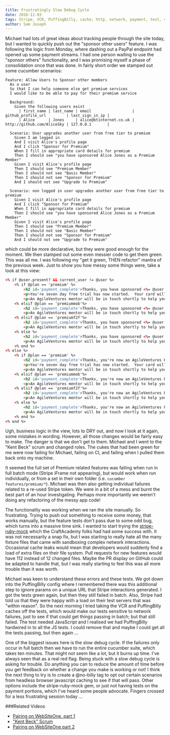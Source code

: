```yaml
---
title: Frustratingly Slow Debug Cycle
date: 2016-11-03
tags: Stripe, VCR, PuffingBilly, cache, http, network, payment, test, cucumber, batch
author: Sam Joseph
---
```


Michael had lots of great ideas about tracking people through the site today, but I wanted to quickly push out the "sponsor other users" feature.  I was following the logic from Monday, where dashing out a PayPal endpoint had opened up some payment streams.  I had one person waiting to use the "sponsor others" functionality, and I was promising myself a phase of consolidation once that was done.  In fairly short order we stamped out some cucumber scenarios:

```gherkin
Feature: Allow Users to Sponsor other members
  As a user
  So that I can help someone else get premium services
  I would like to be able to pay for their premium service

  Background:
    Given the following users exist
      | first_name | last_name | email                  | github_profile_url         | last_sign_in_ip |
      | Alice      | Jones     | alice@btinternet.co.uk | http://github.com/AliceSky | 127.0.0.1       |

  Scenario: User upgrades another user from free tier to premium
    Given I am logged in
    And I visit Alice's profile page
    And I click "Sponsor for Premium"
    When I fill in appropriate card details for premium
    Then I should see "you have sponsored Alice Jones as a Premium Member"
    Given I visit Alice's profile page
    Then I should see "Premium Member"
    Then I should not see "Basic Member"
    Then I should not see "Sponsor for Premium"
    And I should not see "Upgrade to Premium"

  Scenario: non logged in user upgrades another user from free tier to premium
    Given I visit Alice's profile page
    And I click "Sponsor for Premium"
    When I fill in appropriate card details for premium
    Then I should see "you have sponsored Alice Jones as a Premium Member"
    Given I visit Alice's profile page
    Then I should see "Premium Member"
    Then I should not see "Basic Member"
    Then I should not see "Sponsor for Premium"
    And I should not see "Upgrade to Premium"
```

which could be more declarative, but they were good enough for the moment.  We then stamped out some even messier code to get them green.  This was all me.  I was following my "get it green, THEN refactor" mantra of the previous week.  Just to show you how messy some things were, take a look at this view:

```html
<% if @user.present? && current_user != @user %>
    <% if @plan == 'premium' %>
        <h2 id='payment_complete'>Thanks, you have sponsored <%= @user.display_name %> as a Premium Member!</h2>
        <p>You're seven day free trial has now started.  Your card will not be charged until seven days have passed.</p>
        <p>An AgileVentures mentor will be in touch shortly to help you receive all of your premium membership benefits.</p>
    <% elsif @plan == 'premiummob'%>
        <h2 id='payment_complete'>Thanks, you have sponsored <%= @user.display_name %> as a Premium MOB Member!</h2>
        <p>An AgileVentures mentor will be in touch shortly to help you receive all of your premium mob membership benefits.</p>
    <% elsif @plan == 'premiumf2f'%>
        <h2 id='payment_complete'>Thanks, you have sponsored <%= @user.display_name %> as a Premium F2F Member!</h2>
        <p>An AgileVentures mentor will be in touch shortly to help you receive all of your premium f2f membership benefits.</p>
    <% else %>
        <h2 id='payment_complete'>Thanks, you have sponsored <%= @user.display_name %> as a Premium PLUS Member!</h2>
        <p>An AgileVentures mentor will be in touch shortly to help you receive all of your premium plus membership benefits.</p>
    <% end %>
<% else %>
    <% if @plan == 'premium' %>
        <h2 id='payment_complete'>Thanks, you're now an AgileVentures Premium Member!</h2>
        <p>You're seven day free trial has now started.  Your card will not be charged until seven days have passed.</p>
        <p>An AgileVentures mentor will be in touch shortly to help you receive all of your premium membership benefits.</p>
    <% elsif @plan == 'premiummob'%>
        <h2 id='payment_complete'>Thanks, you're now an AgileVentures Premium MOB Member!</h2>
        <p>An AgileVentures mentor will be in touch shortly to help you receive all of your premium mob membership benefits.</p>
    <% elsif @plan == 'premiumf2f'%>
        <h2 id='payment_complete'>Thanks, you're now an AgileVentures Premium F2F Member!</h2>
        <p>An AgileVentures mentor will be in touch shortly to help you receive all of your premium f2f membership benefits.</p>
    <% else %>
        <h2 id='payment_complete'>Thanks, you're now an AgileVentures Premium PLUS Member!</h2>
        <p>An AgileVentures mentor will be in touch shortly to help you receive all of your premium plus membership benefits.</p>
    <% end %>
<% end %>
```

Ugh, business logic in the view, lots to DRY out, and now I look at it again, some mistakes in wording.  However, all those changes would be fairly easy to make.  The danger is that we don't get to them.  Michael and I went to the "Kent Beck" scrum and changed roles.  The cukes that had been green for me were now failing for Michael, failing on CI, and failing when I pulled them back onto my machine.

It seemed the full set of Premium related features was failing when run in full batch mode (Stripe iFrame not appearing), but would work when run individually, or from a set in their own folder (i.e. `cucumber features/premium/*`).  Michael was then also getting individual failures related to a re-used Stripe token.  We were in a bit of a mess and burnt the best part of an hour investigating.  Perhaps more importantly we weren't doing any refactoring of the messy app code!

The functionality was working when we ran the site manually.  So frustrating.  Trying to push out something to receive some money, that works manually, but the feature tests don't pass due to some odd bug, which turns into a massive time sink.  I wanted to start trying the [stripe-ruby-mock](https://github.com/rebelidealist/stripe-ruby-mock) which the CraftAcademy folks had had some success with.  It was not necessarily a snap fix, but I was starting to really hate all the many fixture files that came with sandboxing complex network interactions.  Occasional cache leaks would mean that developers would suddenly find a load of extra files on their file system.  Pull requests for new features would have 112 instead of 12 changed files.  Maybe the PR display on GitHub could be adapted to handle that, but I was really starting to feel this was all more trouble than it was worth.

Michael was keen to understand these errors and these tests.  We got down into the PuffingBilly config where I remembered there was this additional step to ignore params on a unique URL that Stripe interactions generated.  I got the tests green again, but then they still failed in batch.  Also, Stripe had told us that they were happy with a load on their test servers that was "within reason".  So the next morning I tried taking the VCR and PuffingBilly caches off the tests, which would make our tests sensitive to network failures, just to see if that could get things passing in batch; but that still failed.  The test needed JavaScript and I realised we had PuffingBilly hardwired in to all the JS tests.  I could remove that and maybe I could get all the tests passing, but then again ...

One of the biggest issues here is the slow debug cycle.  If the failures only occur in full batch then we have to run the entire cucumber suite, which takes ten minutes.  That might not seem like a lot, but it burns up time.  I've always seen that as a real red flag.  Being stuck with a slow debug cycle is asking for trouble.  Do anything you can to reduce the amount of time before you get feedback on whether a change you make is working or not!  I think the next thing to try is to create a @no-billy tag to opt out certain scenarios from headless browser javascript caching to see if that will pass.  Other options include the stripe-ruby-mock gem, or just not having tests on the payment portions, which I've heard some people advocate.  Fingers crossed for a less frustrating session today ...


###Related Videos

* [Pairing on WebSiteOne, part 1](https://www.youtube.com/watch?v=boCPUJ3sdlE)
* ["Kent Beck" Scrum](https://www.youtube.com/watch?v=20ZeJ9FcOxA)
* [Pairing on WebSiteOne part 2](https://www.youtube.com/watch?v=eAdPTF5A5O8)


 


